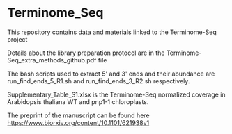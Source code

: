 # Terminome_Seq

This repository contains data and materials linked to the Terminome-Seq project

Details about the library preparation protocol are in the Terminome-Seq_extra_methods_github.pdf file

The bash scripts used to extract 5' and 3' ends and their abundance are run_find_ends_5_R1.sh and run_find_ends_3_R2.sh respectively.

Supplementary_Table_S1.xlsx is the Terminome-Seq normalized coverage in Arabidopsis thaliana WT and pnp1-1 chloroplasts.

The preprint of the manuscript can be found here https://www.biorxiv.org/content/10.1101/621938v1 
